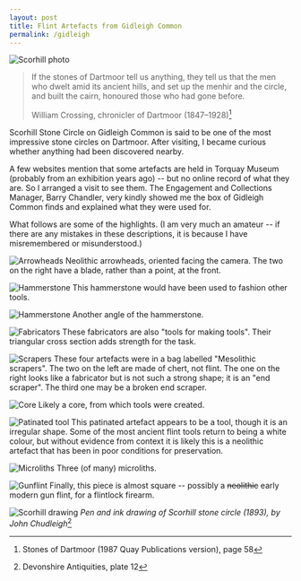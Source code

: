 ```yaml
---
layout: post
title: Flint Artefacts from Gidleigh Common
permalink: /gidleigh
---
```


![Scorhill photo](/assets/gidleigh/scorhill.jpeg)

> If the stones of Dartmoor tell us anything, they tell us that the men who dwelt amid its ancient hills, and set up the menhir and the circle, and built the cairn, honoured those who had gone before.
> 
> William Crossing, chronicler of Dartmoor (1847–1928)[^1]

Scorhill Stone Circle on Gidleigh Common is said to be one of the most impressive stone circles on Dartmoor. After visiting, I became curious whether anything had been discovered nearby.

A few websites mention that some artefacts are held in Torquay Museum (probably from an exhibition years ago) -- but no online record of what they are. So I arranged a visit to see them. The Engagement and Collections Manager, Barry Chandler, very kindly showed me the box of Gidleigh Common finds and explained what they were used for.

What follows are some of the highlights. (I am very much an amateur -- if there are any mistakes in these descriptions, it is because I have misremembered or misunderstood.)

![Arrowheads](/assets/gidleigh/arrowheads.jpeg)
Neolithic arrowheads, oriented facing the camera. The two on the right have a blade, rather than a point, at the front.

![Hammerstone](/assets/gidleigh/hammerstone1.jpeg)
This hammerstone would have been used to fashion other tools.

![Hammerstone](/assets/gidleigh/hammerstone2.jpeg)
Another angle of the hammerstone.

![Fabricators](/assets/gidleigh/fabricators.jpeg)
These fabricators are also "tools for making tools". Their triangular cross section adds strength for the task.

![Scrapers](/assets/gidleigh/scrapers.jpeg)
These four artefacts were in a bag labelled "Mesolithic scrapers". The two on the left are made of chert, not flint. The one on the right looks like a fabricator but is not such a strong shape; it is an "end scraper". The third one may be a broken end scraper.

![Core](/assets/gidleigh/core.jpeg)
Likely a core, from which tools were created.

![Patinated tool](/assets/gidleigh/tool.jpeg)
This patinated artefact appears to be a tool, though it is an irregular shape. Some of the most ancient flint tools return to being a white colour, but without evidence from context it is likely this is a neolithic artefact that has been in poor conditions for preservation.

![Microliths](/assets/gidleigh/microliths.jpeg)
Three (of many) microliths.

![Gunflint](/assets/gidleigh/gunflint.jpeg)
Finally, this piece is almost square -- possibly a ~~neolithic~~ early modern gun flint, for a flintlock firearm.

![Scorhill drawing](/assets/gidleigh/chudleigh.jpg)
*Pen and ink drawing of Scorhill stone circle (1893), by John Chudleigh*[^2]

[^1]: Stones of Dartmoor (1987 Quay Publications version), page 58
[^2]: Devonshire Antiquities, plate 12
